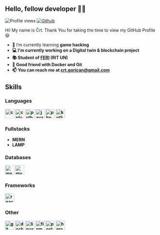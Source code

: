## Hello, fellow developer 👋🏼

![Profile views](https://visitor-badge.glitch.me/badge?page_id=cgorican)
[![Github](https://img.shields.io/github/followers/cgorican?label=follow&style=social)](https://github.com/cgorican)

Hi! My name is Črt. Thank You for taking the time to view my GitHub Profile 😄

- 🌱 I’m currently learning <b>game hacking<b>
- 💻 I'm currently working on a <b>Digital twin & blockchain project</b>
- 📚 Student of <a href="https://feri.um.si/">FERI</a> (RIT UN)
- 🐳 Good friend with <b>Docker</b> and <b>Git</b>
- 📫 You can reach me at <a href="mailto:crt.gorican@gmail.com">crt.gorican@gmail.com</a>
<!--
- 🤔 I’m looking for help with <b>game hacking</b>
- 🔭 ?
- ⚡ Fun fact: I like to learn ethical hacking in my free time
-->

## Skills
### Languages
<p>
  <img src="https://img.icons8.com/color/452/c-programming.png" alt="c" height="30"/>
  <img src="https://img.icons8.com/color/344/c-plus-plus-logo.png" alt="cplusplus" height="30"/>
  <img src="https://img.icons8.com/color/452/python--v1.png" alt="python" height="30"/>
  <img src="https://img.icons8.com/color/344/javascript--v1.png" alt="javascript" height="30"/>
  <img src="https://img.icons8.com/dusk/344/php-logo.png" alt="php" height="30"/>
  <img src="https://img.icons8.com/color/344/kotlin.png" alt="kotlin" height="30"/>
</p>

### Fullstacks
- MERN
- LAMP
  
### Databases
<p>
  <img src="https://img.icons8.com/color/344/mongodb.png" alt="mongodb" height="30"/>
  <img src="https://img.icons8.com/color/344/mysql-logo.png" alt="mysql" height="30"/>
</p>

### Frameworks
<p>
  <img src="https://img.icons8.com/color/344/react-native.png" alt="react" height="30"/>
  <!--<img src="https://img.icons8.com/color/344/flutter.png" alt="flutter" height="30"/>-->
</p>
  
### Other
<p>
  <img src="https://img.icons8.com/color/344/git.png" alt="git" height="30"/>
  <img src="https://img.icons8.com/fluency/344/docker.png" alt="docker" height="30"/>
  <img src="https://img.icons8.com/color/344/linux.png" alt="linux" height="30"/>
  <img src="https://img.icons8.com/color/344/figma--v1.png" alt="figma" height="30"/>
  <img src="https://img.icons8.com/external-tal-revivo-color-tal-revivo/344/external-postman-is-the-only-complete-api-development-environment-logo-color-tal-revivo.png" alt="postman" height="30"/>
  <img src="https://img.icons8.com/color/344/heroku.png" alt="heroku" height="30"/>
</p>

<!--
Here are some ideas to get you started:
- 👯 I’m looking to collaborate on ...
-->
